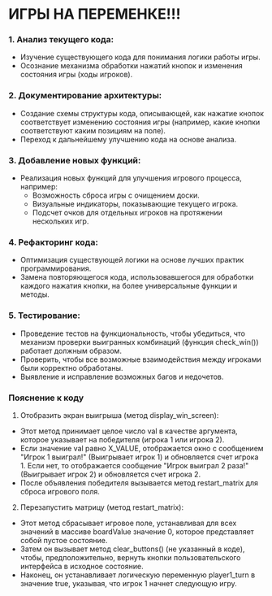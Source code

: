 # ИГРЫ НА ПЕРЕМЕНКЕ!!!

### 1. Анализ текущего кода:
   - Изучение существующего кода для понимания логики работы игры.
   - Осознание механизма обработки нажатий кнопок и изменения состояния игры (ходы игроков).

### 2. Документирование архитектуры:
   - Создание схемы структуры кода, описывающей, как нажатие кнопок соответствует изменению состояния игры (например, какие кнопки соответствуют каким позициям на поле).
   - Переход к дальнейшему улучшению кода на основе анализа.

### 3. Добавление новых функций:
   - Реализация новых функций для улучшения игрового процесса, например:
     - Возможность сброса игры с очищением доски.
     - Визуальные индикаторы, показывающие текущего игрока.
     - Подсчет очков для отдельных игроков на протяжении нескольких игр.

### 4. Рефакторинг кода:
   - Оптимизация существующей логики на основе лучших практик программирования.
   - Замена повторяющегося кода, использовавшегося для обработки каждого нажатия кнопки, на более универсальные функции и методы.

### 5. Тестирование:
   - Проведение тестов на функциональность, чтобы убедиться, что механизм проверки выигранных комбинаций (функция check_win()) работает должным образом.
   - Проверить, чтобы все возможные взаимодействия между игроками были корректно обработаны.
   - Выявление и исправление возможных багов и недочетов.
 
 ### Пояснение к коду
1. Отобразить экран выигрыша (метод display_win_screen):
 - Этот метод принимает целое число val в качестве аргумента, которое указывает на победителя (игрока 1 или игрока 2).
 - Если значение val равно X_VALUE, отображается окно с сообщением "Игрок 1 выиграл!" (Выигрывает игрок 1) и обновляется счет игрока 1. Если нет, то отображается сообщение "Игрок выиграл 2 раза!" (Выигрывает игрок 2) и обновляется счет игрока 2.
 - После объявления победителя вызывается метод restart_matrix для сброса игрового поля.

2. Перезапустить матрицу (метод restart_matrix):
 - Этот метод сбрасывает игровое поле, устанавливая для всех значений в массиве boardValue значение 0, которое представляет собой пустое состояние.
 - Затем он вызывает метод clear_buttons() (не указанный в коде), чтобы, предположительно, вернуть кнопки пользовательского интерфейса в исходное состояние.
 - Наконец, он устанавливает логическую переменную player1_turn в значение true, указывая, что игрок 1 начнет следующую игру.
